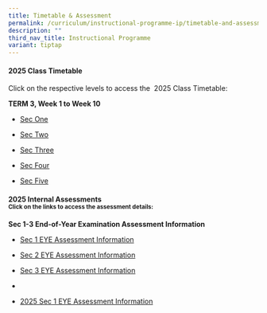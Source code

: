 ```yaml
---
title: Timetable & Assessment
permalink: /curriculum/instructional-programme-ip/timetable-and-assessment/
description: ""
third_nav_title: Instructional Programme
variant: tiptap
---
```

<h4>2025 Class Timetable</h4>
<p>Click on the respective levels to access the&nbsp; 2025 Class Timetable:</p>
<p><strong>TERM 3, Week 1 to Week 10</strong>
</p>
<ul>
<li>
<p><a href="https://drive.google.com/file/d/1_kcTZ189K4sayr1b0_nip2_j54rQlw5e/view?usp=sharing" class="XqQF9c" rel="noopener noreferrer nofollow" target="_blank"><u>Sec One</u></a>
</p>
</li>
<li>
<p><a href="https://drive.google.com/file/d/1IMj9yU-AVJ3SCCf2OpKb5GjBb64uym0C/view?usp=sharing" class="XqQF9c" rel="noopener noreferrer nofollow" target="_blank"><u>Sec Two</u></a>
</p>
</li>
<li>
<p><a href="https://drive.google.com/file/d/191Wq6Uet9rGA83gWC3IIJWwgHmiFrNh9/view?usp=sharing" class="XqQF9c" rel="noopener noreferrer nofollow" target="_blank"><u>Sec Three</u></a>
</p>
</li>
<li>
<p><a href="https://drive.google.com/file/d/17oIKtLNc4ogsjDvQ6eBvQaBbtGyVuiiH/view?usp=sharing" class="XqQF9c" rel="noopener noreferrer nofollow" target="_blank"><u>Sec Four</u></a>
</p>
</li>
<li>
<p><a href="https://drive.google.com/file/d/14sQ4rlt91fCJslA9d4OPHd6qSPvh_9np/view?usp=sharing" class="XqQF9c" rel="noopener noreferrer nofollow" target="_blank"><u>Sec Five</u></a>
</p>
</li>
</ul>
<h4><strong>2025 Internal Assessments</strong><br><sup>Click on the links to access the assessment details:</sup></h4>
<p><strong>Sec 1-3 End-of-Year Examination Assessment Information</strong>
</p>
<ul data-tight="true" class="tight">
<li>
<p><a href="https://docs.google.com/document/d/11I_BmGH0YWcFzYrLsJ9EZQhMdWm_gUU4ZPOWxJFkf_M/edit?tab=t.0#heading=h.vajyvsgbu8yz" rel="noopener nofollow" target="_blank">Sec 1 EYE Assessment Information</a>
</p>
</li>
<li>
<p><a href="https://docs.google.com/document/d/1u2SfZKQf45uc4_UGkOXfuSirlvTSxpQIeIVz_ttJthY/edit?tab=t.0#heading=h.iuhw32v5cfx5" rel="noopener nofollow" target="_blank">Sec 2 EYE Assessment Information</a>
</p>
</li>
<li>
<p><a href="https://docs.google.com/document/d/1ffIclbbvSph5ApgL84ry8aOPyb9Q4SXNAUkmxUhGN2s/edit?tab=t.0#heading=h.9b8776vy4pcs" rel="noopener nofollow" target="_blank">Sec 3 EYE Assessment Information</a>
</p>
</li>
<li>
<p></p>
</li>
<li>
<p><a href="/files/WA &amp; MA/2025/2025_Sec_1_EYE_Assessment_Information.pdf" rel="noopener nofollow" target="_blank">2025 Sec 1 EYE Assessment Information</a>
</p>
<p></p>
<p></p>
<p></p>
</li>
</ul>
<p></p>
<p>
<br>
</p>
